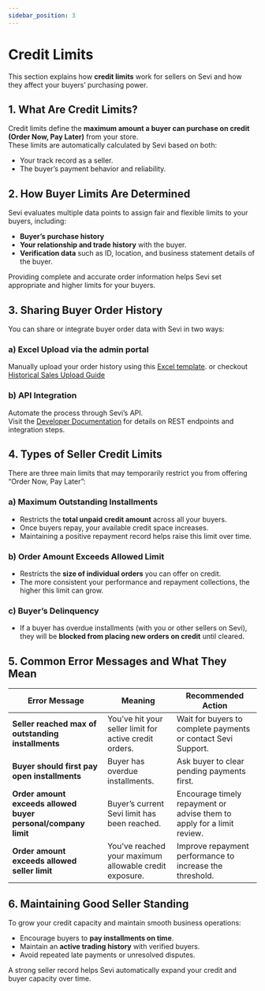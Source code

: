 ```yaml
---
sidebar_position: 3
---
```


# Credit Limits

This section explains how **credit limits** work for sellers on Sevi and how they affect your buyers’ purchasing power.


## 1. What Are Credit Limits?

Credit limits define the **maximum amount a buyer can purchase on credit (Order Now, Pay Later)** from your store.  
These limits are automatically calculated by Sevi based on both:
- Your track record as a seller.
- The buyer’s payment behavior and reliability.


## 2. How Buyer Limits Are Determined

Sevi evaluates multiple data points to assign fair and flexible limits to your buyers, including:
- **Buyer’s purchase history**
- **Your relationship and trade history** with the buyer.
- **Verification data** such as ID, location, and business statement details of the buyer.

Providing complete and accurate order information helps Sevi set appropriate and higher limits for your buyers.


## 3. Sharing Buyer Order History

You can share or integrate buyer order data with Sevi in two ways:

### a) Excel Upload via the admin portal
Manually upload your order history using this [Excel template](https://docs.google.com/spreadsheets/d/1BZK89VK8gNXYV0-RtY8sKykLYa8vEHpH/edit?gid=486363753#gid=486363753). or checkout [Historical Sales Upload Guide](/docs/seller/admin/setting/sales)

### b) API Integration  
Automate the process through Sevi’s API.  
Visit the [Developer Documentation](/docs/developer/intro) for details on REST endpoints and integration steps.


## 4. Types of Seller Credit Limits

There are three main limits that may temporarily restrict you from offering “Order Now, Pay Later”:

### a) **Maximum Outstanding Installments**
- Restricts the **total unpaid credit amount** across all your buyers.  
- Once buyers repay, your available credit space increases.  
- Maintaining a positive repayment record helps raise this limit over time.

### b) **Order Amount Exceeds Allowed Limit**
- Restricts the **size of individual orders** you can offer on credit.  
- The more consistent your performance and repayment collections, the higher this limit can grow.

### c) **Buyer’s Delinquency**
- If a buyer has overdue installments (with you or other sellers on Sevi), they will be **blocked from placing new orders on credit** until cleared.


## 5. Common Error Messages and What They Mean

| Error Message | Meaning | Recommended Action |
|----------------|----------|--------------------|
| **Seller reached max of outstanding installments** | You’ve hit your seller limit for active credit orders. | Wait for buyers to complete payments or contact Sevi Support. |
| **Buyer should first pay open installments** | Buyer has overdue installments. | Ask buyer to clear pending payments first. |
| **Order amount exceeds allowed buyer personal/company limit** | Buyer’s current Sevi limit has been reached. | Encourage timely repayment or advise them to apply for a limit review. |
| **Order amount exceeds allowed seller limit** | You’ve reached your maximum allowable credit exposure. | Improve repayment performance to increase the threshold. |


## 6. Maintaining Good Seller Standing

To grow your credit capacity and maintain smooth business operations:
- Encourage buyers to **pay installments on time**.  
- Maintain an **active trading history** with verified buyers.  
- Avoid repeated late payments or unresolved disputes.  

A strong seller record helps Sevi automatically expand your credit and buyer capacity over time.

